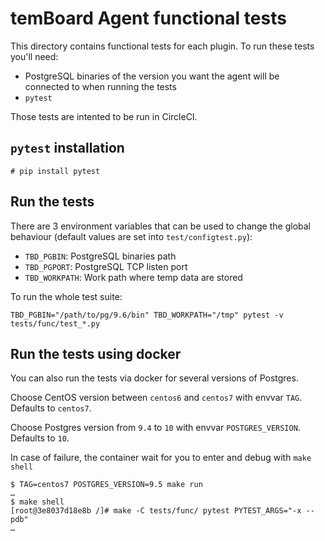# temBoard Agent functional tests

This directory contains functional tests for each plugin. To run these tests you'll need:
  * PostgreSQL binaries of the version you want the agent will be connected to when running the tests
  * `pytest`

Those tests are intented to be run in CircleCI.

## `pytest` installation

``` console
# pip install pytest
```

## Run the tests

There are 3 environment variables that can be used to change the global behaviour (default values are set into `test/configtest.py`):
  * `TBD_PGBIN`: PostgreSQL binaries path
  * `TBD_PGPORT`: PostgreSQL TCP listen port
  * `TBD_WORKPATH`: Work path where temp data are stored

To run the whole test suite:
``` console
TBD_PGBIN="/path/to/pg/9.6/bin" TBD_WORKPATH="/tmp" pytest -v tests/func/test_*.py
```

## Run the tests using docker

You can also run the tests via docker for several versions of Postgres.

Choose CentOS version between `centos6` and `centos7` with envvar `TAG`.
Defaults to `centos7`.

Choose Postgres version from `9.4` to `10` with envvar `POSTGRES_VERSION`.
Defaults to `10`.

In case of failure, the container wait for you to enter and debug with `make
shell`

``` console
$ TAG=centos7 POSTGRES_VERSION=9.5 make run
…
$ make shell
[root@3e8037d18e8b /]# make -C tests/func/ pytest PYTEST_ARGS="-x --pdb"
…
```
